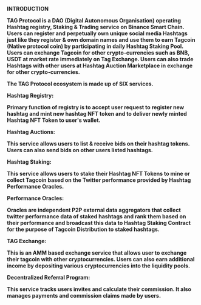 <B>INTRODUCTION<B>

<B>TAG Protocol is a DAO (Digital Autonomous Organisation) operating Hashtag registry, Staking & Trading service on Binance Smart Chain. Users can register and perpetually own unique social media Hashtags just like they register & own domain names and use them to earn Tagcoin (Native protocol coin) by participating in daily Hashtag Staking Pool. Users can exchange Tagcoin for other crypto-currencies such as BNB, USDT at market rate immediately on Tag Exchange. Users can also trade Hashtags with other users at Hashtag Auction Marketplace in exchange for other crypto-currencies.</B>

The TAG Protocol ecosystem is made up of SIX services.

Hashtag Registry:

Primary function of registry is to accept user request to register new hashtag and mint new hashtag NFT token and to deliver newly minted Hashtag NFT Token to user's wallet.

Hashtag Auctions:

This service allows users to list & receive bids on their hashtag tokens. Users can also send bids on other users listed hashtags.

Hashtag Staking: 

This service allows users to stake their Hashtag NFT Tokens to mine or collect Tagcoin based on the Twitter performance provided by Hashtag Performance Oracles.

Performance Oracles:

Oracles are independent P2P external data aggregators that collect twitter performance data of staked hashtags and rank them based on their performance and broadcast this data to Hashtag Staking Contract for the purpose of Tagcoin Distribution to staked hashtags.

TAG Exchange:

This is an AMM based exchange service that allows user to exchange their tagcoin with other cryptocurrencies. Users can also earn additional income by depositing various cryptocurrencies into the liquidity pools.

Decentralized Referral Program:

This service tracks users invites and calculate their commission. It also manages payments and commission claims made by users.

